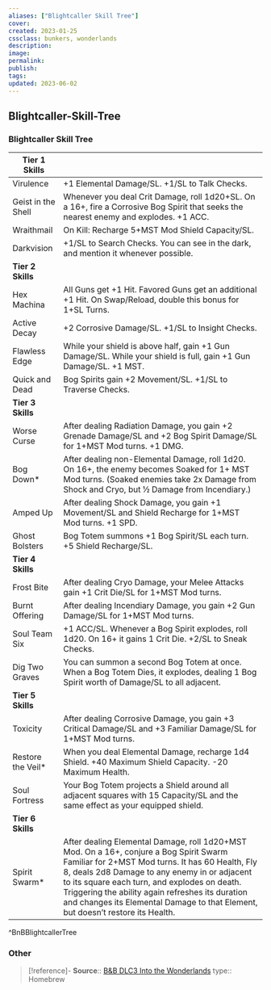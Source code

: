 ```yaml
---
aliases: ["Blightcaller Skill Tree"]
cover: 
created: 2023-01-25
cssclass: bunkers, wonderlands
description: 
image: 
permalink: 
publish: 
tags: 
updated: 2023-06-02
---
```


## Blightcaller-Skill-Tree

### Blightcaller Skill Tree

| Tier 1 Skills |  |
|---|---|
| Virulence | +1 Elemental Damage/SL. +1/SL to Talk Checks. |
| Geist in the Shell | Whenever you deal Crit Damage, roll 1d20+SL. On a 16+, fire a Corrosive Bog Spirit that seeks the nearest enemy and explodes. +1 ACC. |
| Wraithmail | On Kill: Recharge 5+MST Mod Shield Capacity/SL.  |
| Darkvision | +1/SL to Search Checks. You can see in the dark, and mention it whenever possible. |
| **Tier 2 Skills** |  |
| Hex Machina | All Guns get +1 Hit. Favored Guns get an additional +1 Hit. On Swap/Reload, double this bonus for 1+SL Turns. |
| Active Decay | +2 Corrosive Damage/SL. +1/SL to Insight Checks. |
| Flawless Edge | While your shield is above half, gain +1 Gun Damage/SL.  While your shield is full, gain +1 Gun Damage/SL. +1 MST. |
| Quick and Dead | Bog Spirits gain +2 Movement/SL. +1/SL to Traverse Checks. |
| **Tier 3 Skills** |  |
| Worse Curse | After dealing Radiation Damage, you gain +2 Grenade Damage/SL and +2 Bog Spirit Damage/SL for 1+MST Mod turns. +1 DMG. |
| Bog Down\* | After dealing non-Elemental Damage, roll 1d20. On 16+, the enemy becomes Soaked for 1+ MST Mod turns.  (Soaked enemies take 2x Damage from Shock and Cryo, but ½ Damage from Incendiary.) |
| Amped Up | After dealing Shock Damage, you gain +1 Movement/SL and Shield Recharge for 1+MST Mod turns. +1 SPD. |
| Ghost Bolsters | Bog Totem summons +1 Bog Spirit/SL each turn. +5 Shield Recharge/SL. |
| **Tier 4 Skills** |  |
| Frost Bite | After dealing Cryo Damage, your Melee Attacks gain +1 Crit Die/SL for 1+MST Mod turns. |
| Burnt Offering | After dealing Incendiary Damage, you gain +2 Gun Damage/SL for 1+MST Mod turns. |
| Soul Team Six | +1 ACC/SL. Whenever a Bog Spirit explodes, roll 1d20. On 16+ it gains 1 Crit Die. +2/SL to Sneak Checks. |
| Dig Two Graves | You can summon a second Bog Totem at once. When a Bog Totem Dies, it explodes, dealing 1 Bog Spirit worth of Damage/SL to all adjacent. |
| **Tier 5 Skills** |  |
| Toxicity | After dealing Corrosive Damage, you gain +3 Critical Damage/SL and +3 Familiar Damage/SL for 1+MST Mod turns. |
| Restore the Veil\* | When you deal Elemental Damage, recharge 1d4 Shield.  +40 Maximum Shield Capacity. -20 Maximum Health. |
| Soul Fortress | Your Bog Totem projects a Shield around all adjacent squares with 15 Capacity/SL and the same effect as your equipped shield. |
| **Tier 6 Skills** |  |
| Spirit Swarm\* | After dealing Elemental Damage, roll 1d20+MST Mod. On a 16+, conjure a Bog Spirit Swarm Familiar for 2+MST Mod turns. It has 60 Health, Fly 8, deals 2d8 Damage to any enemy in or adjacent to its square each turn, and explodes on death.  Triggering the ability again refreshes its duration and changes its Elemental Damage to that Element, but doesn’t restore its Health. |
^BnBBlightcallerTree

### Other

> [!reference]-
> **Source**:: [B&B DLC3 Into the Wonderlands](https://docs.google.com/document/d/1MLOgrWwcLNTnP9PuXrKiLImy7SUh4hXO8arVUAlmdp0/edit)
> type:: Homebrew
